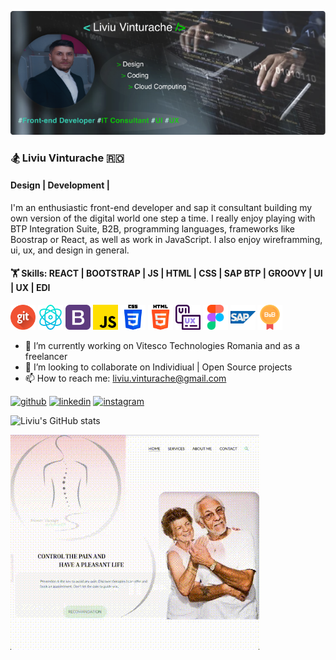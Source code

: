 ![cover](https://github.com/vteliviu/vteliviu/blob/main/images/cover.jpg?raw=true)

### 🏂 Liviu Vinturache 🇷🇴

#### Design | Development | 

I'm an enthusiastic front-end developer and sap it consultant building my own version of the digital world one step a time. 
I really enjoy playing with BTP Integration Suite, B2B, programming languages, frameworks like Boostrap or React, as well as work in JavaScript.
I also enjoy wireframming, ui, ux, and design in general.

#### 🏋️  Skills: REACT | BOOTSTRAP | JS | HTML | CSS | SAP BTP | GROOVY | UI | UX | EDI

[<img src='https://github.com/vteliviu/vteliviu/blob/main/icons/git.png' alt='git' height='40' width ='40'>]()
[<img src='https://github.com/vteliviu/vteliviu/blob/main/icons/react.png' alt='react' height='40' width ='40'>]()
[<img src='https://github.com/vteliviu/vteliviu/blob/main/icons/bootstrap.png' alt='bootstrap' height='40' width ='40'>]()
[<img src='https://github.com/vteliviu/vteliviu/blob/main/icons/js.png' alt='js' height='40' width ='40'>]()
[<img src='https://github.com/vteliviu/vteliviu/blob/main/icons/css-3.png' alt='css' height='40' width ='40'>]()
[<img src='https://github.com/vteliviu/vteliviu/blob/main/icons/html-5.png' alt='html' height='40' width ='40'>]()
[<img src='https://github.com/vteliviu/vteliviu/blob/main/icons/ui-ux.png' alt='ui-ux' height='40' width ='40'>]()
[<img src='https://github.com/vteliviu/vteliviu/blob/main/icons/figma.png' alt='figma' height='40' width ='40'>]()
[<img src='https://github.com/vteliviu/vteliviu/blob/main/icons/sap.png' alt='sap' height='40' width ='40'>]()
[<img src='https://github.com/vteliviu/vteliviu/blob/main/icons/b2b.png' alt='b2b' height='40' width ='40'>]()

- 🔭 I’m currently working on Vitesco Technologies Romania and as a freelancer
- 👯 I’m looking to collaborate on Individiual | Open Source projects
- 📫 How to reach me: liviu.vinturache@gmail.com

[<img src='https://cdn.jsdelivr.net/npm/simple-icons@3.0.1/icons/github.svg' alt='github' height='40'>](https://github.com/vteliviu)  [<img src='https://cdn.jsdelivr.net/npm/simple-icons@3.0.1/icons/linkedin.svg' alt='linkedin' height='40'>](https://www.linkedin.com/in/liviu-vinturache/)  [<img src='https://cdn.jsdelivr.net/npm/simple-icons@3.0.1/icons/instagram.svg' alt='instagram' height='40'>](https://www.instagram.com/liviu18vte/)  

![Liviu's GitHub stats](https://github-readme-stats.vercel.app/api?username=vteliviu&theme=algolia_icons=true)

![cover](https://github.com/vteliviu/vteliviu/blob/main/design.gif)

